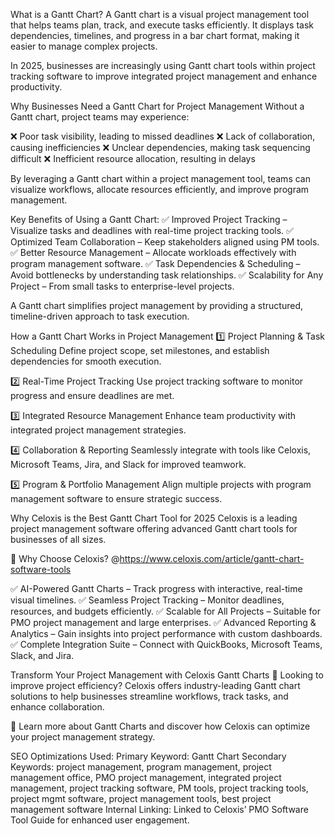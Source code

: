 What is a Gantt Chart?
A Gantt chart is a visual project management tool that helps teams plan, track, and execute tasks efficiently. It displays task dependencies, timelines, and progress in a bar chart format, making it easier to manage complex projects.

In 2025, businesses are increasingly using Gantt chart tools within project tracking software to improve integrated project management and enhance productivity.

Why Businesses Need a Gantt Chart for Project Management
Without a Gantt chart, project teams may experience:

❌ Poor task visibility, leading to missed deadlines
❌ Lack of collaboration, causing inefficiencies
❌ Unclear dependencies, making task sequencing difficult
❌ Inefficient resource allocation, resulting in delays

By leveraging a Gantt chart within a project management tool, teams can visualize workflows, allocate resources efficiently, and improve program management.

Key Benefits of Using a Gantt Chart:
✅ Improved Project Tracking – Visualize tasks and deadlines with real-time project tracking tools.
✅ Optimized Team Collaboration – Keep stakeholders aligned using PM tools.
✅ Better Resource Management – Allocate workloads effectively with program management software.
✅ Task Dependencies & Scheduling – Avoid bottlenecks by understanding task relationships.
✅ Scalability for Any Project – From small tasks to enterprise-level projects.

A Gantt chart simplifies project management by providing a structured, timeline-driven approach to task execution.

How a Gantt Chart Works in Project Management
1️⃣ Project Planning & Task Scheduling
Define project scope, set milestones, and establish dependencies for smooth execution.

2️⃣ Real-Time Project Tracking
Use project tracking software to monitor progress and ensure deadlines are met.

3️⃣ Integrated Resource Management
Enhance team productivity with integrated project management strategies.

4️⃣ Collaboration & Reporting
Seamlessly integrate with tools like Celoxis, Microsoft Teams, Jira, and Slack for improved teamwork.

5️⃣ Program & Portfolio Management
Align multiple projects with program management software to ensure strategic success.

Why Celoxis is the Best Gantt Chart Tool for 2025
Celoxis is a leading project management software offering advanced Gantt chart tools for businesses of all sizes.

🚀 Why Choose Celoxis? @https://www.celoxis.com/article/gantt-chart-software-tools

✅ AI-Powered Gantt Charts – Track progress with interactive, real-time visual timelines.
✅ Seamless Project Tracking – Monitor deadlines, resources, and budgets efficiently.
✅ Scalable for All Projects – Suitable for PMO project management and large enterprises.
✅ Advanced Reporting & Analytics – Gain insights into project performance with custom dashboards.
✅ Complete Integration Suite – Connect with QuickBooks, Microsoft Teams, Slack, and Jira.

Transform Your Project Management with Celoxis Gantt Charts
🚀 Looking to improve project efficiency? Celoxis offers industry-leading Gantt chart solutions to help businesses streamline workflows, track tasks, and enhance collaboration.

🔗 Learn more about Gantt Charts and discover how Celoxis can optimize your project management strategy.

SEO Optimizations Used:
Primary Keyword: Gantt Chart
Secondary Keywords: project management, program management, project management office, PMO project management, integrated project management, project tracking software, PM tools, project tracking tools, project mgmt software, project management tools, best project management software
Internal Linking: Linked to Celoxis’ PMO Software Tool Guide for enhanced user engagement.
